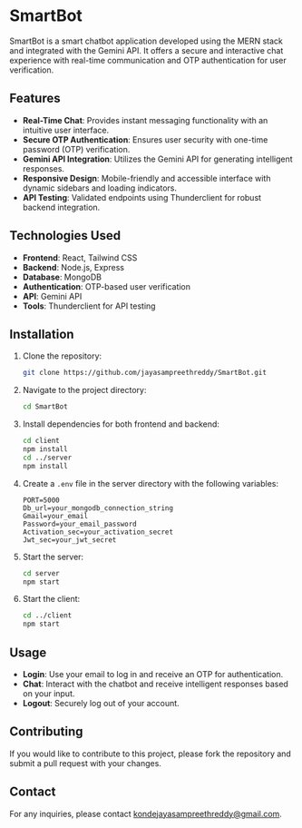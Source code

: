 # SmartBot

SmartBot is a smart chatbot application developed using the MERN stack and integrated with the Gemini API. It offers a secure and interactive chat experience with real-time communication and OTP authentication for user verification.

## Features

- **Real-Time Chat**: Provides instant messaging functionality with an intuitive user interface.
- **Secure OTP Authentication**: Ensures user security with one-time password (OTP) verification.
- **Gemini API Integration**: Utilizes the Gemini API for generating intelligent responses.
- **Responsive Design**: Mobile-friendly and accessible interface with dynamic sidebars and loading indicators.
- **API Testing**: Validated endpoints using Thunderclient for robust backend integration.

## Technologies Used

- **Frontend**: React, Tailwind CSS
- **Backend**: Node.js, Express
- **Database**: MongoDB
- **Authentication**: OTP-based user verification
- **API**: Gemini API
- **Tools**: Thunderclient for API testing

## Installation

1. Clone the repository:
    ```bash
    git clone https://github.com/jayasampreethreddy/SmartBot.git
    ```

2. Navigate to the project directory:
    ```bash
    cd SmartBot
    ```

3. Install dependencies for both frontend and backend:
    ```bash
    cd client
    npm install
    cd ../server
    npm install
    ```

4. Create a `.env` file in the server directory with the following variables:
    ```env
    PORT=5000
    Db_url=your_mongodb_connection_string
    Gmail=your_email
    Password=your_email_password
    Activation_sec=your_activation_secret
    Jwt_sec=your_jwt_secret
    ```

5. Start the server:
    ```bash
    cd server
    npm start
    ```

6. Start the client:
    ```bash
    cd ../client
    npm start
    ```

## Usage

- **Login**: Use your email to log in and receive an OTP for authentication.
- **Chat**: Interact with the chatbot and receive intelligent responses based on your input.
- **Logout**: Securely log out of your account.

## Contributing

If you would like to contribute to this project, please fork the repository and submit a pull request with your changes.

## Contact

For any inquiries, please contact kondejayasampreethreddy@gmail.com.
